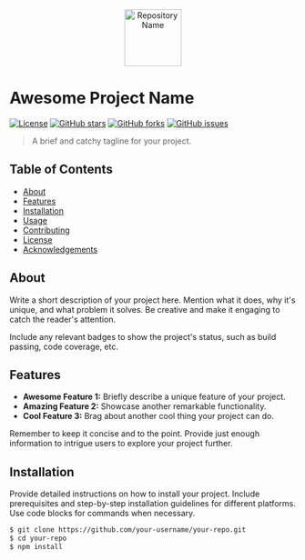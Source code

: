 <div align="center">
    <img src="https://your-image-url-here.png" alt="Repository Name" width="100">
</div>

# Awesome Project Name

[![License](https://img.shields.io/badge/License-MIT-blue.svg)](https://opensource.org/licenses/MIT)
[![GitHub stars](https://img.shields.io/github/stars/your-username/your-repo.svg)](https://github.com/your-username/your-repo/stargazers)
[![GitHub forks](https://img.shields.io/github/forks/your-username/your-repo.svg)](https://github.com/your-username/your-repo/network)
[![GitHub issues](https://img.shields.io/github/issues/your-username/your-repo.svg)](https://github.com/your-username/your-repo/issues)

> A brief and catchy tagline for your project.

## Table of Contents

- [About](#about)
- [Features](#features)
- [Installation](#installation)
- [Usage](#usage)
- [Contributing](#contributing)
- [License](#license)
- [Acknowledgements](#acknowledgements)

## About

Write a short description of your project here. Mention what it does, why it's unique, and what problem it solves. Be creative and make it engaging to catch the reader's attention.

Include any relevant badges to show the project's status, such as build passing, code coverage, etc.

## Features

- **Awesome Feature 1:** Briefly describe a unique feature of your project.
- **Amazing Feature 2:** Showcase another remarkable functionality.
- **Cool Feature 3:** Brag about another cool thing your project can do.

Remember to keep it concise and to the point. Provide just enough information to intrigue users to explore your project further.

## Installation

Provide detailed instructions on how to install your project. Include prerequisites and step-by-step installation guidelines for different platforms. Use code blocks for commands when necessary.

```bash
$ git clone https://github.com/your-username/your-repo.git
$ cd your-repo
$ npm install
